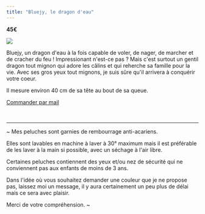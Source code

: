 ```yaml
---
title: "Bluejy, le dragon d'eau"
---
```

**45€**

![](https://files.saty.re/peluches/boutique/02-bluejy.png)

Bluejy, un dragon d'eau à la fois capable de voler, de nager, de marcher et de cracher du feu ! Impressionant n'est-ce pas ? Mais c'est surtout un gentil dragon tout mignon qui adore les câlins et qui reherche sa famille pour la vie. Avec ses gros yeux tout mignons, je suis sûre qu'il arrivera à conquérir votre coeur.

Il mesure environ 40 cm de sa tête au bout de sa queue.

 <a href="mailto:contact@latelierdespeluches.fr" class="bouton">Commander par mail</a>

<br />

<hr />

~ Mes peluches sont garnies de rembourrage anti-acariens.

Elles sont lavables en machine à laver à 30° maximum mais il est préférable de les laver à la main si possible, avec un séchage à l'air libre.

Certaines peluches contiennent des yeux et/ou nez de sécurité qui ne conviennent pas aux enfants de moins de 3 ans.

Dans l'idée où vous souhaitez demander une couleur que je ne propose pas, laissez moi un message, il y aura certainement un peu plus de délai mais ce sera avec plaisir.

Merci de votre compréhension. ~